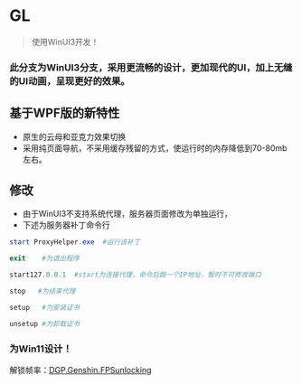 # GL
> 使用WinUI3开发！

### 此分支为WinUI3分支，采用更流畅的设计，更加现代的UI，加上无缝的UI动画，呈现更好的效果。

## 基于WPF版的新特性
- 原生的云母和亚克力效果切换
- 采用纯页面导航，不采用缓存残留的方式，使运行时的内存降低到70-80mb左右。

## 修改
- 由于WinUI3不支持系统代理，服务器页面修改为单独运行，
- 下述为服务器补丁命令行
``` Powershell
start ProxyHelper.exe  #运行该补丁

exit    #为退出程序

start127.0.0.1  #start为连接代理，命令后跟一个IP地址，暂时不可修改端口

stop   #为结束代理

setup   #为安装证书

unsetup #为卸载证书

```

### 为Win11设计！

解锁帧率：[DGP.Genshin.FPSunlocking](https://github.com/DGP-Studio/DGP.Genshin.FPSUnlocking)
